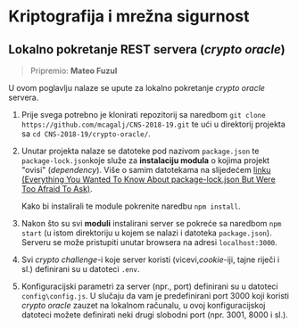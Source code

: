# **Kriptografija i mrežna sigurnost**

## Lokalno pokretanje REST servera (_crypto oracle_)

> Pripremio: **Mateo Fuzul**

U ovom poglavlju nalaze se upute za lokalno pokretanje _crypto oracle_ servera.

1. Prije svega potrebno je klonirati repozitorij sa naredbom `git clone https://github.com/mcagalj/CNS-2018-19.git` te ući u direktorij projekta sa `cd CNS-2018-19/crypto-oracle/`.

2. Unutar projekta nalaze se datoteke pod nazivom `package.json` te `package-lock.json`koje služe za **instalaciju modula** o kojima projekt "ovisi" (_dependency_). Više o samim datotekama na slijedećem [linku (Everything You Wanted To Know About package-lock.json But Were Too Afraid To Ask)](https://medium.com/coinmonks/everything-you-wanted-to-know-about-package-lock-json-b81911aa8ab8).

   Kako bi instalirali te module pokrenite naredbu `npm install`.

3. Nakon što su svi **moduli** instalirani server se pokreće sa naredbom `npm start` (u istom direktoriju u kojem se nalazi i datoteka `package.json`). Serveru se može pristupiti unutar browsera na adresi `localhost:3000`.

4. Svi _crypto challenge_-i koje server koristi (vicevi,_cookie_-iji, tajne riječi i sl.) definirani su u datoteci `.env`.

5. Konfiguracijski parametri za server (npr., port) definirani su u datoteci `config\config.js`. U slučaju da vam je predefinirani port 3000 koji koristi _crypto oracle_ zauzet na lokalnom računalu, u ovoj konfiguracijskoj datoteci možete definirati neki drugi slobodni port (npr. 3001, 8000 i sl.).
